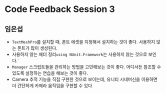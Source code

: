# Code Feedback Session 3

## 임은섭

* `TextMeshPro`를 설치할 때, 폰트 에셋을 지정해서 설치하는 것이 좋다. 사용하지 않는 폰트가 많이 생성된다.
* 사용하지 않는 헤더 정리`using NUnit.Framework`는 사용하지 않는 것으로 보인다.`
* `Manager` 스크립트들을 관리하는 방법을 고민해보는 것이 좋다. 어디서든 참조할 수 있도록 설정하는 연습을 해보는 것이 좋다.
* Camera 추적 기능을 직접 구현한 것으로 보이는데, 유니티 시네머신을 이용하면 더 간단하게 카메라 움직임을 구현할 수 있다
